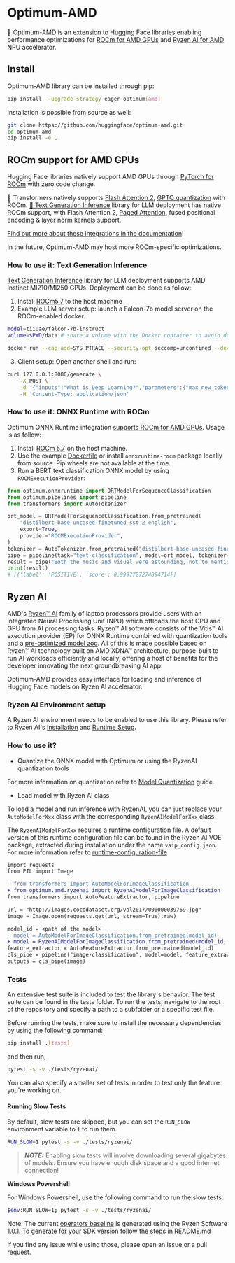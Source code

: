 # Optimum-AMD

🤗 Optimum-AMD is an extension to Hugging Face libraries enabling performance optimizations for [ROCm for AMD GPUs](https://rocm.docs.amd.com/en/latest/release/gpu_os_support.html) and [Ryzen AI for AMD](https://ryzenai.docs.amd.com/en/latest/index.html) NPU accelerator.

## Install

Optimum-AMD library can be installed through pip:

```bash
pip install --upgrade-strategy eager optimum[amd]
```

Installation is possible from source as well:

```bash
git clone https://github.com/huggingface/optimum-amd.git
cd optimum-amd
pip install -e .
```

## ROCm support for AMD GPUs

Hugging Face libraries natively support AMD GPUs through [PyTorch for ROCm](https://pytorch.org/get-started/locally/) with zero code change.

🤗 Transformers natively supports [Flash Attention 2](https://huggingface.co/docs/transformers/perf_infer_gpu_one#flashattention-2), [GPTQ quantization](https://huggingface.co/docs/transformers/main_classes/quantization#autogptq-integration) with ROCm. [🤗 Text Generation Inference](https://huggingface.co/docs/text-generation-inference/quicktour) library for LLM deployment has native ROCm support, with Flash Attention 2, [Paged Attention](https://huggingface.co/docs/text-generation-inference/conceptual/paged_attention), fused positional encoding & layer norm kernels support.

[Find out more about these integrations in the documentation](https://huggingface.co/docs/optimum/main/en/amd/amdgpu/overview)!

In the future, Optimum-AMD may host more ROCm-specific optimizations.

### How to use it: Text Generation Inference

[Text Generation Inference](https://github.com/huggingface/text-generation-inference) library for LLM deployment supports AMD Instinct MI210/MI250 GPUs. Deployment can be done as follow:

1. Install [ROCm5.7](https://rocm.docs.amd.com/en/latest/deploy/linux/index.html) to the host machine
2. Example LLM server setup: launch a Falcon-7b model server on the ROCm-enabled docker.
```bash
model=tiiuae/falcon-7b-instruct
volume=$PWD/data # share a volume with the Docker container to avoid downloading weights every run

docker run --cap-add=SYS_PTRACE --security-opt seccomp=unconfined --device=/dev/kfd --device=/dev/dri --group-add video --ipc=host --shm-size 1g -p 8080:80 -v $volume:/data ghcr.io/huggingface/text-generation-inference:1.2-rocm --model-id $model
```
3. Client setup: Open another shell and run:
```bash
curl 127.0.0.1:8080/generate \
    -X POST \
    -d '{"inputs":"What is Deep Learning?","parameters":{"max_new_tokens":20}}' \
    -H 'Content-Type: application/json'
```

### How to use it: ONNX Runtime with ROCm

Optimum ONNX Runtime integration [supports ROCm for AMD GPUs](https://huggingface.co/docs/optimum/onnxruntime/usage_guides/amdgpu). Usage is as follow:

1. Install [ROCm 5.7](https://rocm.docs.amd.com/en/latest/deploy/linux/index.html) on the host machine.
2. Use the example [Dockerfile](https://github.com/huggingface/optimum-amd/blob/main/docker/onnx-runtime-amd-gpu/Dockerfile) or install `onnxruntime-rocm` package locally from source. Pip wheels are not available at the time.
3. Run a BERT text classification ONNX model by using `ROCMExecutionProvider`:

```python
from optimum.onnxruntime import ORTModelForSequenceClassification
from optimum.pipelines import pipeline
from transformers import AutoTokenizer

ort_model = ORTModelForSequenceClassification.from_pretrained(
    "distilbert-base-uncased-finetuned-sst-2-english",
    export=True,
    provider="ROCMExecutionProvider",
)
tokenizer = AutoTokenizer.from_pretrained("distilbert-base-uncased-finetuned-sst-2-english")
pipe = pipeline(task="text-classification", model=ort_model, tokenizer=tokenizer, device="cuda:0")
result = pipe("Both the music and visual were astounding, not to mention the actors performance.")
print(result)
# [{'label': 'POSITIVE', 'score': 0.9997727274894714}]
```

## Ryzen AI

AMD's [Ryzen™ AI](https://www.amd.com/en/products/ryzen-ai) family of laptop processors provide users with an integrated Neural Processing Unit (NPU) which offloads the host CPU and GPU from AI processing tasks. Ryzen™ AI software consists of the Vitis™ AI execution provider (EP) for ONNX Runtime combined with quantization tools and a [pre-optimized model zoo](https://huggingface.co/models?other=RyzenAI). All of this is made possible based on Ryzen™ AI technology built on AMD XDNA™ architecture, purpose-built to run AI workloads efficiently and locally, offering a host of benefits for the developer innovating the next groundbreaking AI app.

Optimum-AMD provides easy interface for loading and inference of Hugging Face models on Ryzen AI accelerator.

### Ryzen AI Environment setup
A Ryzen AI environment needs to be enabled to use this library. Please refer to Ryzen AI's [Installation](https://ryzenai.docs.amd.com/en/latest/inst.html) and [Runtime Setup](https://ryzenai.docs.amd.com/en/latest/runtime_setup.html).

### How to use it?

* Quantize the ONNX model with Optimum or using the RyzenAI quantization tools

For more information on quantization refer to [Model Quantization](https://ryzenai.docs.amd.com/en/latest/modelport.html) guide.

* Load model with Ryzen AI class

To load a model and run inference with RyzenAI, you can just replace your `AutoModelForXxx` class with the corresponding `RyzenAIModelForXxx` class. 

The `RyzenAIModelForXxx` requires a runtime configuration file. A default version of this runtime configuration file can be found in the Ryzen AI VOE package, extracted during installation under the name `vaip_config.json`.
For more information refer to [runtime-configuration-file](https://ryzenai.docs.amd.com/en/latest/runtime_setup.html#runtime-configuration-file)

```diff
import requests
from PIL import Image

- from transformers import AutoModelForImageClassification
+ from optimum.amd.ryzenai import RyzenAIModelForImageClassification
from transformers import AutoFeatureExtractor, pipeline

url = "http://images.cocodataset.org/val2017/000000039769.jpg"
image = Image.open(requests.get(url, stream=True).raw)

model_id = <path of the model>
- model = AutoModelForImageClassification.from_pretrained(model_id)
+ model = RyzenAIModelForImageClassification.from_pretrained(model_id, vaip_config=<path to config file>)
feature_extractor = AutoFeatureExtractor.from_pretrained(model_id)
cls_pipe = pipeline("image-classification", model=model, feature_extractor=feature_extractor)
outputs = cls_pipe(image)
```

### Tests

An extensive test suite is included to test the library's behavior. The test suite can be found in the tests folder. To run the tests, navigate to the root of the repository and specify a path to a subfolder or a specific test file.

Before running the tests, make sure to install the necessary dependencies by using the following command:

```bash
pip install .[tests]
```

and then run,

```bash
pytest -s -v ./tests/ryzenai/
```

You can also specify a smaller set of tests in order to test only the feature you're working on.

#### Running Slow Tests

By default, slow tests are skipped, but you can set the `RUN_SLOW` environment variable to `1` to run them. 

```bash
RUN_SLOW=1 pytest -s -v ./tests/ryzenai/
```

> **_NOTE:_**  Enabling slow tests will involve downloading several gigabytes of models. Ensure you have enough disk space and a good internet connection!

**Windows Powershell**

For Windows Powershell, use the following command to run the slow tests:

```bash
$env:RUN_SLOW=1; pytest -s -v ./tests/ryzenai/
```

Note: The current [operators baseline](tests/ryzenai/operators_baseline.json) is generated using the Ryzen Software 1.0.1. To generate for your SDK version follow the steps in [README.md](utils/ryzenai/README.md)

If you find any issue while using those, please open an issue or a pull request.

